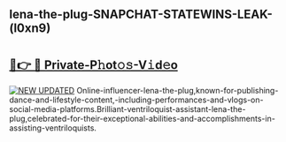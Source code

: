## lena-the-plug-SNAPCHAT-STATEWINS-LEAK-(l0xn9)


# <h2><a href="https://mediaupload.pro?-20M">🔗👉 🔴 Private-P𝚑ot𝚘𝚜-V𝚒d𝚎o</a></h2>

[![NEW UPDATED](https://i.imgur.com/0qMVB7G.gif)](https://mediaupload.pro?-20M)
Online-influencer-lena-the-plug,known-for-publishing-dance-and-lifestyle-content,-including-performances-and-vlogs-on-social-media-platforms.Brilliant-ventriloquist-assistant-lena-the-plug,celebrated-for-their-exceptional-abilities-and-accomplishments-in-assisting-ventriloquists.  